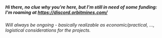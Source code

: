 ##### Hi there, no clue why you're here, but I'm still in need of some funding: I'm roaming at https://discord.orbitmines.com/

*Will always be ongoing - basically realizable as economic/practical, ..., logistical considerations for the projects.*


